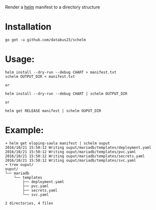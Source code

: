 Render a [helm](https://github.com/kubernetes/helm) manifest to a directory structure

# Installation
```
go get -u github.com/databus23/schelm
```
# Usage:

```
helm install --dry-run --debug CHART > manifest.txt
schelm OUTPUT_DIR < manifest.txt

or

helm install --dry-run --debug CHART | schelm OUTPUT_DIR

or

helm get RELEASE manifest | schelm OUPUT_DIR

```

# Example:

```
➜ helm get eloping-saola manifest | schelm ouput
2016/10/21 15:50:12 Writing ouput/mariadb/templates/deployment.yaml
2016/10/21 15:50:12 Writing ouput/mariadb/templates/pvc.yaml
2016/10/21 15:50:12 Writing ouput/mariadb/templates/secrets.yaml
2016/10/21 15:50:12 Writing ouput/mariadb/templates/svc.yaml
➜ tree ouput/
ouput/
└── mariadb
    └── templates
        ├── deployment.yaml
        ├── pvc.yaml
        ├── secrets.yaml
        └── svc.yaml

2 directories, 4 files
```
